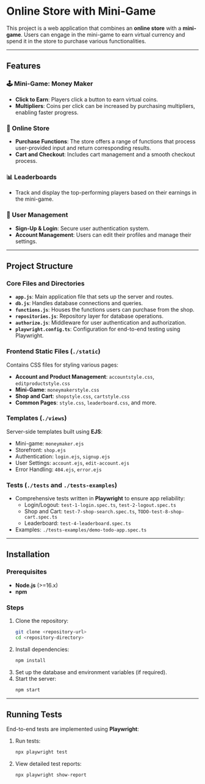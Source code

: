 # Online Store with Mini-Game

This project is a web application that combines an **online store** with a **mini-game**. Users can engage in the mini-game to earn virtual currency and spend it in the store to purchase various functionalities.

---

## Features

### 🕹️ Mini-Game: Money Maker
- **Click to Earn**: Players click a button to earn virtual coins.
- **Multipliers**: Coins per click can be increased by purchasing multipliers, enabling faster progress.

### 🛒 Online Store
- **Purchase Functions**: The store offers a range of functions that process user-provided input and return corresponding results.
- **Cart and Checkout**: Includes cart management and a smooth checkout process.

### 📊 Leaderboards
- Track and display the top-performing players based on their earnings in the mini-game.

### 👤 User Management
- **Sign-Up & Login**: Secure user authentication system.
- **Account Management**: Users can edit their profiles and manage their settings.

---

## Project Structure

### Core Files and Directories
- **`app.js`**: Main application file that sets up the server and routes.
- **`db.js`**: Handles database connections and queries.
- **`functions.js`**: Houses the functions users can purchase from the shop.
- **`repositories.js`**: Repository layer for database operations.
- **`authorize.js`**: Middleware for user authentication and authorization.
- **`playwright.config.ts`**: Configuration for end-to-end testing using Playwright.

### Frontend Static Files (`./static`)
Contains CSS files for styling various pages:
- **Account and Product Management**: `accountstyle.css`, `editproductstyle.css`
- **Mini-Game**: `moneymakerstyle.css`
- **Shop and Cart**: `shopstyle.css`, `cartstyle.css`
- **Common Pages**: `style.css`, `leaderboard.css`, and more.

### Templates (`./views`)
Server-side templates built using **EJS**:
- Mini-game: `moneymaker.ejs`
- Storefront: `shop.ejs`
- Authentication: `login.ejs`, `signup.ejs`
- User Settings: `account.ejs`, `edit-account.ejs`
- Error Handling: `404.ejs`, `error.ejs`

### Tests (`./tests` and `./tests-examples`)
- Comprehensive tests written in **Playwright** to ensure app reliability:
  - Login/Logout: `test-1-login.spec.ts`, `test-2-logout.spec.ts`
  - Shop and Cart: `test-7-shop-search.spec.ts`, `TODO-test-8-shop-cart.spec.ts`
  - Leaderboard: `test-4-leaderboard.spec.ts`
- Examples: `./tests-examples/demo-todo-app.spec.ts`

---

## Installation

### Prerequisites
- **Node.js** (>=16.x)
- **npm**

### Steps
1. Clone the repository:
   ```bash
   git clone <repository-url>
   cd <repository-directory>
   ```
2. Install dependencies:
   ```bash
   npm install
   ```
3. Set up the database and environment variables (if required).
4. Start the server:
   ```bash
   npm start
   ```

---

## Running Tests
End-to-end tests are implemented using **Playwright**:
1. Run tests:
   ```bash
   npx playwright test
   ```

2. View detailed test reports:
   ```bash
   npx playwright show-report
   ```
